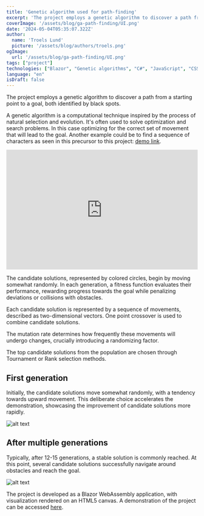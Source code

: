 ```yaml
---
title: 'Genetic algorithm used for path-finding'
excerpt: 'The project employs a genetic algorithm to discover a path from a starting point to a goal, both identified by black spots.'
coverImage: '/assets/blog/ga-path-finding/UI.png'
date: '2024-05-04T05:35:07.322Z'
author:
  name: 'Troels Lund'
  picture: '/assets/blog/authors/troels.png'
ogImage:
  url: '/assets/blog/ga-path-finding/UI.png'
tags: ["project"]
technologies: ["Blazor", "Genetic algorithms", "C#", "JavaScript", "CSS", "HTML"]
language: "en"
isDraft: false
---
```


The project employs a genetic algorithm to discover a path from a starting point to a goal, both identified by black spots.

A genetic algorithm is a computational technique inspired by the process of natural selection and evolution. It's often used to solve optimization and search problems. In this case optimizing for the correct set of movement that will lead to the goal. Another example could be to find a sequence of characters as seen in this precursor to this project: [demo link](https://trolund.github.io/Simple-Genetic-algorithm/).

<iframe width="100%" height="315" src="https://www.youtube.com/embed/38oO85zJPkc?si=yB_aELC8mHzC3bXM" title="YouTube video player" frameborder="0" allow="accelerometer; autoplay; clipboard-write; encrypted-media; gyroscope; picture-in-picture; web-share" referrerpolicy="strict-origin-when-cross-origin" allowfullscreen></iframe>

The candidate solutions, represented by colored circles, begin by moving somewhat randomly. In each generation, a fitness function evaluates their performance, rewarding progress towards the goal while penalizing deviations or collisions with obstacles.

Each candidate solution is represented by a sequence of movements, described as two-dimensional vectors. One point crossover is used to combine candidate solutions.

The mutation rate determines how frequently these movements will undergo changes, crucially introducing a randomizing factor.

The top candidate solutions from the population are chosen through Tournament or Rank selection methods.

## First generation

Initially, the candidate solutions move somewhat randomly, with a tendency towards upward movement. This deliberate choice accelerates the demonstration, showcasing the improvement of candidate solutions more rapidly.

![alt text](/assets/blog/ga-path-finding/gif1.gif)

## After multiple generations

Typically, after 12-15 generations, a stable solution is commonly reached. At this point, several candidate solutions successfully navigate around obstacles and reach the goal.

![alt text](/assets/blog/ga-path-finding/gif2.gif)

The project is developed as a Blazor WebAssembly application, with visualization rendered on an HTML5 canvas. A demonstration of the project can be accessed [here](https://trolund.github.io/Genetic-algorithm-path-finding/).